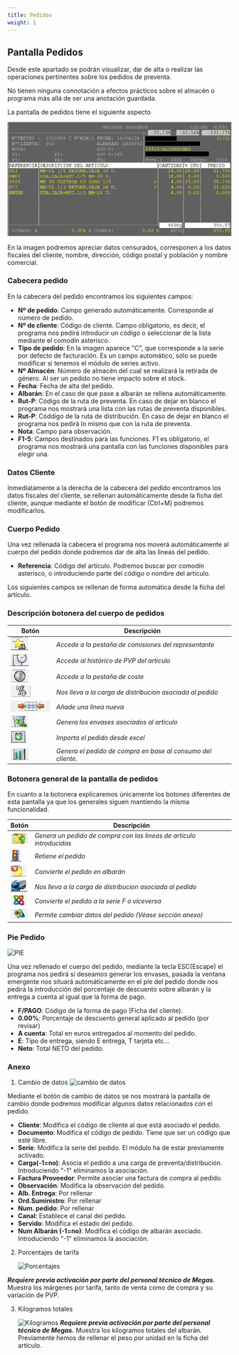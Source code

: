 ```yaml
---
title: Pedidos
weight: 1
---
```


## Pantalla Pedidos

Desde este apartado se podrán visualizar, dar de alta o realizar las operaciones pertinentes sobre los pedidos de preventa.

No tienen ninguna connotación a efectos prácticos sobre el almacén o programa más allá de ser una anotación guardada.

La pantalla de pedidos tiene el siguiente aspecto

![Pedidos](/docs/images/Pedido.png)

En la imagen podremos apreciar datos censurados, corresponen a los datos fiscales del cliente, nombre, dirección, código postal y población y nombre comercial.

### Cabecera pedido

En la cabecera del pedido encontramos los siguientes campos:

- **Nº de pedido**: Campo generado automáticamente. Corresponde al número de pedido.
- **Nº de cliente**: Código de cliente. Campo obligatorio, es decir, el programa nos pedirá introducir un código o seleccionar de la lista mediante el comodín asterisco.
- **Tipo de pedido**: En la imagen aparece "C", que corresponde a la serie por defecto de facturación. Es un campo automático, sólo se puede modificar si tenemos el módulo de series activo.
- **Nº Almacén**: Número de almacén del cual se realizará la retirada de género. Al ser un pedido no tiene impacto sobre el stock.
- **Fecha**: Fecha de alta del pedido.
- **Albarán**: En el caso de que pase a albarán se rellena automáticamente.
- **Rut-P**: Código de la ruta de preventa. En caso de dejar en blanco el programa nos mostrará una lista con las rutas de preventa disponibles.
- **Rut-P**: Códdigo de la ruta de distribución. En caso de dejar en blanco el programa nos pedirá lo mismo que con la ruta de preventa.
- **Nota**: Campo para observación.
- **F1-5**: Campos destinados para las funciones. F1 es obligatorio, el programa nos mostrará una pantalla con las funciones disponibles para elegir una.

### Datos Cliente

Inmediatamente a la derecha de la cabecera del pedido encontramos los datos fiscales del cliente, se rellenan automáticamente desde la ficha del cliente, aunque mediante el botón de modificar (Ctrl+M) podremos modificarlos.

### Cuerpo Pedido

Una vez rellenada la cabecera el programa nos moverá automáticamente al cuerpo del pedido donde podremos dar de alta las lineas del pedido.

- **Referencia**: Código del artículo. Podremos buscar por comodín asterisco, o introduciendo parte del código o nombre del artículo.

Los siguientes campos se rellenan de forma automática desde la ficha del artículo.

### Descripción botonera del cuerpo de pedidos

|Botón|Descripción|
|-------|---------|
|![GENERAR](/docs/images/BotoneraPedido/COMISIONES.png)| *Accede a la pestaña de comisiones del representante*|
|![GENERAR](/docs/images/BotoneraPedido/HISTORICO.png)| *Accede al histórico de PVP del artículo*|
|![GENERAR](/docs/images/BotoneraPedido/COSTE.png)| *Accede a la pestaña de coste*|
|![GENERAR](/docs/images/BotoneraPedido/TARIFAPRECIO.png)| *Nos lleva a la carga de distribucion asociada al pedido*|
|![GENERAR](/docs/images/BotoneraPedido/INSERTARLINEA.png)| *Añade una línea nueva*|
|![GENERAR](/docs/images/BotoneraPedido/GENERARENVASES.png)| *Genera los envases asociados al artículo*|
|![GENERAR](/docs/images/BotoneraPedido/IMPORTAREXCEL.png)| *Importa el pedido desde excel*|
|![GENERAR](/docs/images/BotoneraPedido/PEDIDOAUTOMATICO.png)| *Genera el pedido de compra en base al consumo del cliente.*|

### Botonera general de la pantalla de pedidos

En cuanto a la botonera explicaremos únicamente los botones diferentes de esta pantalla ya que los generales siguen mantiendo la misma funcionalidad.

|Botón|Descripción|
|-------|---------|
|![GENERAR](/docs/images/BotoneraPedido/GENERARPEDIDO.png)| *Genera un pedido de compra con las lineas de artículo introducidas*|
|![GENERAR](/docs/images/BotoneraPedido/RETENER.png)| *Retiene el pedido*|
|![GENERAR](/docs/images/BotoneraPedido/CONVERTIRALB.png)| *Convierte el pedido en albarán*|
|![GENERAR](/docs/images/BotoneraPedido/IRCARGA.png)| *Nos lleva a la carga de distribucion asociada al pedido*|
|![GENERAR](/docs/images/BotoneraPedido/CAF.png)| *Convierte el pedido a la serie F o viceversa*|
|![GENERAR](/docs/images/BotoneraPedido/CAMBIOCLIENTE.png)| *Permite cambiar datos del pedido (Véase sección anexo)*|

### Pie Pedido

![PIE](/docs/images/PIEPEDIDO.png)

Una vez rellenado el cuerpo del pedido, mediante la tecla ESC(Escape) el programa nos pedirá si deseamos generar los envases, pasada la ventana emergente nos situará automáticamente en el píe del pedido donde nos pedirá la introducción del porcentaje de descuento sobre albarán y la entrega a cuenta al igual que la forma de pago.

- **F/PAGO**: Código de la forma de pago (Ficha del cliente).
- **0.00%**: Porcentaje de descuento general aplicado al pedido (por revisar)
- **A cuenta**: Total en euros entregados al momento del pedido.
- **E**: Tipo de entrega, siendo E entrega, T tarjeta etc...
- **Neto**: Total NETO del pedido.

### Anexo

1. Cambio de datos
    ![cambio de datos](/docs/images/PEDIDOCAMBIO.PNG)

Mediante el botón de cambio de datos se nos mostrará la pantalla de cambio donde podremos modificar algunos datos relacionados con el pedido.

- **Cliente**: Modifica el código de cliente al que está asociado el pedido.
- **Documento**: Modifica el código de pedido. Tiene que ser un código que esté libre.
- **Serie**: Modifica la serie del pedido. El módulo ha de estar previamente activado.
- **Carga(-1=no)**: Asocia el pedido a una carga de preventa/distribución. Introduciendo "-1" eliminamos la asociación.
- **Factura Proveedor**: Permite asociar una factura de compra al pedido.
- **Observación**: Modifica la observación del pedido.
- **Alb. Entrega**: Por rellenar
- **Ord.Suministro**: Por rellenar
- **Num. pedido**: Por rellenar
- **Canal**: Establece el canal del pedido.
- **Servido**: Modifica el estado del pedido.
- **Num Albarán (-1=no)**: Modifica el código de albarán asociado. Introduciendo "-1" eliminamos la asociación.

2. Porcentajes de tarifa

    ![Porcentajes](/docs/images/PORCENTAJES.png)

***Requiere previa activación por parte del personal técnico de Megas.***
Muestra los márgenes por tarifa, tanto de venta como de compra y su variación de PVP.

3. Kilogramos totales

    ![Kilogramos](/docs/images/KILOS.png)
***Requiere previa activación por parte del personal técnico de Megas.***
Muestra los kilogramos totales del albarán. Previamente hemos de rellenar el peso por unidad en la ficha del artículo.
